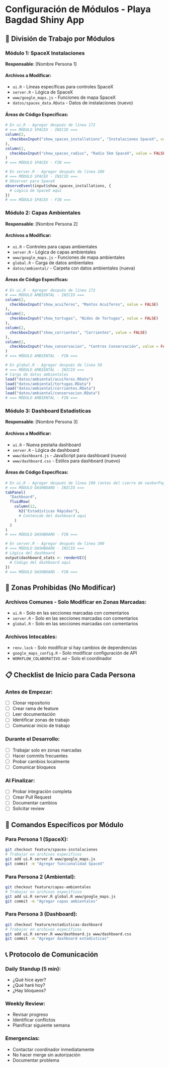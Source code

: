 # Configuración de Módulos - Playa Bagdad Shiny App

## 🎯 División de Trabajo por Módulos

### Módulo 1: SpaceX Instalaciones
**Responsable**: [Nombre Persona 1]

#### Archivos a Modificar:
- `ui.R` - Líneas específicas para controles SpaceX
- `server.R` - Lógica de SpaceX
- `www/google_maps.js` - Funciones de mapa SpaceX
- `datos/spacex_data.RData` - Datos de instalaciones (nuevo)

#### Áreas de Código Específicas:
```r
# En ui.R - Agregar después de línea 172
# === MÓDULO SPACEX - INICIO ===
column(2,
  checkboxInput("show_spacex_installations", "Instalaciones SpaceX", value = FALSE)
),
column(2,
  checkboxInput("show_spacex_radius", "Radio 5km SpaceX", value = FALSE)
)
# === MÓDULO SPACEX - FIN ===
```

```r
# En server.R - Agregar después de línea 280
# === MÓDULO SPACEX - INICIO ===
# Observer para SpaceX
observeEvent(input$show_spacex_installations, {
  # Lógica de SpaceX aquí
})
# === MÓDULO SPACEX - FIN ===
```

### Módulo 2: Capas Ambientales
**Responsable**: [Nombre Persona 2]

#### Archivos a Modificar:
- `ui.R` - Controles para capas ambientales
- `server.R` - Lógica de capas ambientales
- `www/google_maps.js` - Funciones de mapa ambientales
- `global.R` - Carga de datos ambientales
- `datos/ambiental/` - Carpeta con datos ambientales (nueva)

#### Áreas de Código Específicas:
```r
# En ui.R - Agregar después de línea 172
# === MÓDULO AMBIENTAL - INICIO ===
column(2,
  checkboxInput("show_acuiferos", "Mantos Acuíferos", value = FALSE)
),
column(2,
  checkboxInput("show_tortugas", "Nidos de Tortugas", value = FALSE)
),
column(2,
  checkboxInput("show_corrientes", "Corrientes", value = FALSE)
),
column(2,
  checkboxInput("show_conservacion", "Centros Conservación", value = FALSE)
)
# === MÓDULO AMBIENTAL - FIN ===
```

```r
# En global.R - Agregar después de línea 50
# === MÓDULO AMBIENTAL - INICIO ===
# Carga de datos ambientales
load("datos/ambiental/acuiferos.RData")
load("datos/ambiental/tortugas.RData")
load("datos/ambiental/corrientes.RData")
load("datos/ambiental/conservacion.RData")
# === MÓDULO AMBIENTAL - FIN ===
```

### Módulo 3: Dashboard Estadísticas
**Responsable**: [Nombre Persona 3]

#### Archivos a Modificar:
- `ui.R` - Nueva pestaña dashboard
- `server.R` - Lógica de dashboard
- `www/dashboard.js` - JavaScript para dashboard (nuevo)
- `www/dashboard.css` - Estilos para dashboard (nuevo)

#### Áreas de Código Específicas:
```r
# En ui.R - Agregar después de línea 190 (antes del cierre de navbarPage)
# === MÓDULO DASHBOARD - INICIO ===
tabPanel(
  "Dashboard",
  fluidRow(
    column(12,
      h2("Estadísticas Rápidas"),
      # Contenido del dashboard aquí
    )
  )
)
# === MÓDULO DASHBOARD - FIN ===
```

```r
# En server.R - Agregar después de línea 300
# === MÓDULO DASHBOARD - INICIO ===
# Lógica del dashboard
output$dashboard_stats <- renderUI({
  # Código del dashboard aquí
})
# === MÓDULO DASHBOARD - FIN ===
```

## 🚫 Zonas Prohibidas (No Modificar)

### Archivos Comunes - Solo Modificar en Zonas Marcadas:
- `ui.R` - Solo en las secciones marcadas con comentarios
- `server.R` - Solo en las secciones marcadas con comentarios
- `global.R` - Solo en las secciones marcadas con comentarios

### Archivos Intocables:
- `renv.lock` - Solo modificar si hay cambios de dependencias
- `google_maps_config.R` - Solo modificar configuración de API
- `WORKFLOW_COLABORATIVO.md` - Solo el coordinador

## 📋 Checklist de Inicio para Cada Persona

### Antes de Empezar:
- [ ] Clonar repositorio
- [ ] Crear rama de feature
- [ ] Leer documentación
- [ ] Identificar zonas de trabajo
- [ ] Comunicar inicio de trabajo

### Durante el Desarrollo:
- [ ] Trabajar solo en zonas marcadas
- [ ] Hacer commits frecuentes
- [ ] Probar cambios localmente
- [ ] Comunicar bloqueos

### Al Finalizar:
- [ ] Probar integración completa
- [ ] Crear Pull Request
- [ ] Documentar cambios
- [ ] Solicitar review

## 🔧 Comandos Específicos por Módulo

### Para Persona 1 (SpaceX):
```bash
git checkout feature/spacex-instalaciones
# Trabajar en archivos específicos
git add ui.R server.R www/google_maps.js
git commit -m "Agregar funcionalidad SpaceX"
```

### Para Persona 2 (Ambiental):
```bash
git checkout feature/capas-ambientales
# Trabajar en archivos específicos
git add ui.R server.R global.R www/google_maps.js
git commit -m "Agregar capas ambientales"
```

### Para Persona 3 (Dashboard):
```bash
git checkout feature/estadisticas-dashboard
# Trabajar en archivos específicos
git add ui.R server.R www/dashboard.js www/dashboard.css
git commit -m "Agregar dashboard estadísticas"
```

## 📞 Protocolo de Comunicación

### Daily Standup (5 min):
- ¿Qué hice ayer?
- ¿Qué haré hoy?
- ¿Hay bloqueos?

### Weekly Review:
- Revisar progreso
- Identificar conflictos
- Planificar siguiente semana

### Emergencias:
- Contactar coordinador inmediatamente
- No hacer merge sin autorización
- Documentar problema 